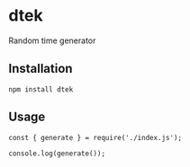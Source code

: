 # dtek
Random time generator

## Installation
```
npm install dtek
```

## Usage
```
const { generate } = require('./index.js');

console.log(generate());
```
